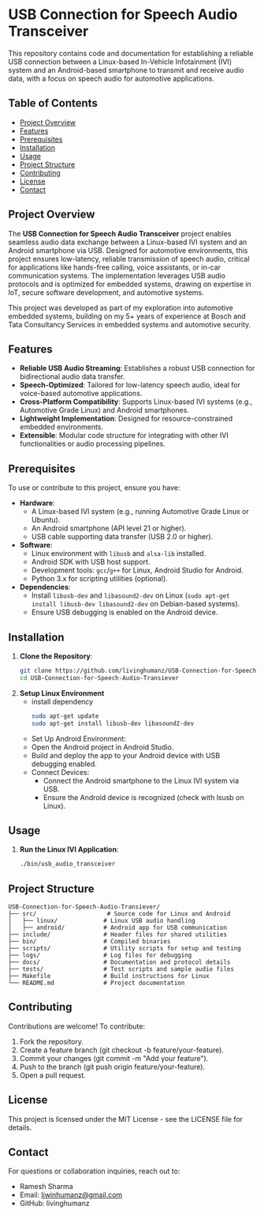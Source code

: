 # USB Connection for Speech Audio Transceiver

This repository contains code and documentation for establishing a reliable USB connection between a Linux-based In-Vehicle Infotainment (IVI) system and an Android-based smartphone to transmit and receive audio data, with a focus on speech audio for automotive applications.

## Table of Contents
- [Project Overview](#project-overview)
- [Features](#features)
- [Prerequisites](#prerequisites)
- [Installation](#installation)
- [Usage](#usage)
- [Project Structure](#project-structure)
- [Contributing](#contributing)
- [License](#license)
- [Contact](#contact)

## Project Overview
The **USB Connection for Speech Audio Transceiver** project enables seamless audio data exchange between a Linux-based IVI system and an Android smartphone via USB. Designed for automotive environments, this project ensures low-latency, reliable transmission of speech audio, critical for applications like hands-free calling, voice assistants, or in-car communication systems. The implementation leverages USB audio protocols and is optimized for embedded systems, drawing on expertise in IoT, secure software development, and automotive systems.

This project was developed as part of my exploration into automotive embedded systems, building on my 5+ years of experience at Bosch and Tata Consultancy Services in embedded systems and automotive security.

## Features
- **Reliable USB Audio Streaming**: Establishes a robust USB connection for bidirectional audio data transfer.
- **Speech-Optimized**: Tailored for low-latency speech audio, ideal for voice-based automotive applications.
- **Cross-Platform Compatibility**: Supports Linux-based IVI systems (e.g., Automotive Grade Linux) and Android smartphones.
- **Lightweight Implementation**: Designed for resource-constrained embedded environments.
- **Extensible**: Modular code structure for integrating with other IVI functionalities or audio processing pipelines.

## Prerequisites
To use or contribute to this project, ensure you have:
- **Hardware**:
  - A Linux-based IVI system (e.g., running Automotive Grade Linux or Ubuntu).
  - An Android smartphone (API level 21 or higher).
  - USB cable supporting data transfer (USB 2.0 or higher).
- **Software**:
  - Linux environment with `libusb` and `alsa-lib` installed.
  - Android SDK with USB host support.
  - Development tools: `gcc`/`g++` for Linux, Android Studio for Android.
  - Python 3.x for scripting utilities (optional).
- **Dependencies**:
  - Install `libusb-dev` and `libasound2-dev` on Linux (`sudo apt-get install libusb-dev libasound2-dev` on Debian-based systems).
  - Ensure USB debugging is enabled on the Android device.

## Installation
1. **Clone the Repository**:
   ```bash
   git clone https://github.com/livinghumanz/USB-Connection-for-Speech-Audio-Transiever.git
   cd USB-Connection-for-Speech-Audio-Transiever
   ```
2. **Setup Linux Environment**
   - install dependency
     ```bash
     sudo apt-get update
     sudo apt-get install libusb-dev libasound2-dev
     ```
   - Set Up Android Environment:
    - Open the Android project in Android Studio.
    - Build and deploy the app to your Android device with USB debugging enabled.
   - Connect Devices:
     - Connect the Android smartphone to the Linux IVI system via USB.
     - Ensure the Android device is recognized (check with lsusb on Linux).
## Usage
1. **Run the Linux IVI Application**:
   ```bash
   ./bin/usb_audio_transceiver
   ```
## Project Structure
```text
USB-Connection-for-Speech-Audio-Transiever/
├── src/                    # Source code for Linux and Android
│   ├── linux/             # Linux USB audio handling
│   ├── android/           # Android app for USB communication
├── include/               # Header files for shared utilities
├── bin/                   # Compiled binaries
├── scripts/               # Utility scripts for setup and testing
├── logs/                  # Log files for debugging
├── docs/                  # Documentation and protocol details
├── tests/                 # Test scripts and sample audio files
├── Makefile               # Build instructions for Linux
└── README.md              # Project documentation
```
## Contributing
Contributions are welcome! To contribute:

 1. Fork the repository.
 2. Create a feature branch (git checkout -b feature/your-feature).
 3. Commit your changes (git commit -m "Add your feature").
 4. Push to the branch (git push origin feature/your-feature).
 5. Open a pull request.

## License
This project is licensed under the MIT License - see the LICENSE file for details.

## Contact
For questions or collaboration inquiries, reach out to:

- Ramesh Sharma
- Email: liwinhumanz@gmail.com
- GitHub: livinghumanz

